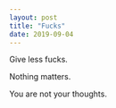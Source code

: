 ```yaml
---
layout: post
title: "Fucks"
date: 2019-09-04
---
```


Give less fucks.

Nothing matters.

You are not your thoughts.
